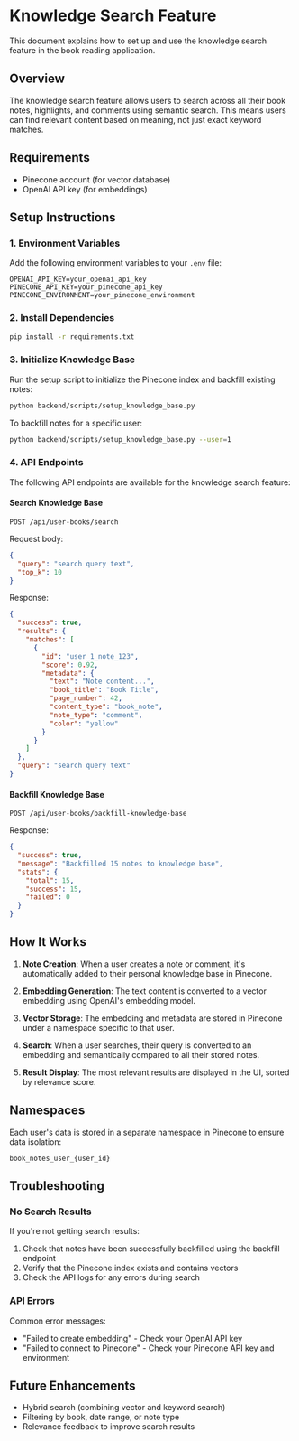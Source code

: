 # Knowledge Search Feature

This document explains how to set up and use the knowledge search feature in the book reading application.

## Overview

The knowledge search feature allows users to search across all their book notes, highlights, and comments using semantic search. This means users can find relevant content based on meaning, not just exact keyword matches.

## Requirements

- Pinecone account (for vector database)
- OpenAI API key (for embeddings)

## Setup Instructions

### 1. Environment Variables

Add the following environment variables to your `.env` file:

```
OPENAI_API_KEY=your_openai_api_key
PINECONE_API_KEY=your_pinecone_api_key
PINECONE_ENVIRONMENT=your_pinecone_environment
```

### 2. Install Dependencies

```bash
pip install -r requirements.txt
```

### 3. Initialize Knowledge Base

Run the setup script to initialize the Pinecone index and backfill existing notes:

```bash
python backend/scripts/setup_knowledge_base.py
```

To backfill notes for a specific user:

```bash
python backend/scripts/setup_knowledge_base.py --user=1
```

### 4. API Endpoints

The following API endpoints are available for the knowledge search feature:

#### Search Knowledge Base

```
POST /api/user-books/search
```

Request body:
```json
{
  "query": "search query text",
  "top_k": 10
}
```

Response:
```json
{
  "success": true,
  "results": {
    "matches": [
      {
        "id": "user_1_note_123",
        "score": 0.92,
        "metadata": {
          "text": "Note content...",
          "book_title": "Book Title",
          "page_number": 42,
          "content_type": "book_note",
          "note_type": "comment",
          "color": "yellow"
        }
      }
    ]
  },
  "query": "search query text"
}
```

#### Backfill Knowledge Base

```
POST /api/user-books/backfill-knowledge-base
```

Response:
```json
{
  "success": true,
  "message": "Backfilled 15 notes to knowledge base",
  "stats": {
    "total": 15,
    "success": 15,
    "failed": 0
  }
}
```

## How It Works

1. **Note Creation**: When a user creates a note or comment, it's automatically added to their personal knowledge base in Pinecone.

2. **Embedding Generation**: The text content is converted to a vector embedding using OpenAI's embedding model.

3. **Vector Storage**: The embedding and metadata are stored in Pinecone under a namespace specific to that user.

4. **Search**: When a user searches, their query is converted to an embedding and semantically compared to all their stored notes.

5. **Result Display**: The most relevant results are displayed in the UI, sorted by relevance score.

## Namespaces

Each user's data is stored in a separate namespace in Pinecone to ensure data isolation:

```
book_notes_user_{user_id}
```

## Troubleshooting

### No Search Results

If you're not getting search results:

1. Check that notes have been successfully backfilled using the backfill endpoint
2. Verify that the Pinecone index exists and contains vectors
3. Check the API logs for any errors during search

### API Errors

Common error messages:

- "Failed to create embedding" - Check your OpenAI API key
- "Failed to connect to Pinecone" - Check your Pinecone API key and environment

## Future Enhancements

- Hybrid search (combining vector and keyword search)
- Filtering by book, date range, or note type
- Relevance feedback to improve search results 